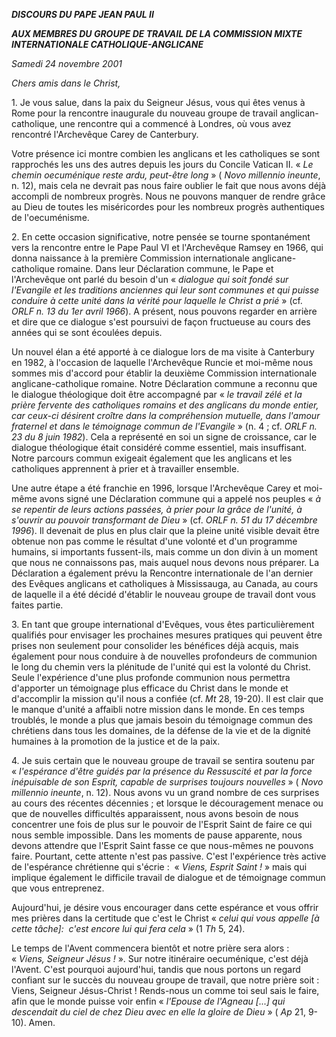 ***DISCOURS DU PAPE JEAN PAUL II***

***AUX MEMBRES DU GROUPE DE TRAVAIL DE LA COMMISSION MIXTE INTERNATIONALE CATHOLIQUE-ANGLICANE***

*Samedi 24 novembre 2001*

*Chers amis dans le Christ,*

1. Je vous salue, dans la paix du Seigneur Jésus, vous qui êtes venus à Rome pour la rencontre inaugurale du nouveau groupe de travail anglican-catholique, une rencontre qui a commencé à Londres, où vous avez rencontré l'Archevêque Carey de Canterbury.

Votre présence ici montre combien les anglicans et les catholiques se sont rapprochés les uns des autres depuis les jours du Concile Vatican II. « *Le chemin oecuménique reste ardu, peut-être long* » ( *Novo millennio ineunte*, n. 12), mais cela ne devrait pas nous faire oublier le fait que nous avons déjà accompli de nombreux progrès. Nous ne pouvons manquer de rendre grâce au Dieu de toutes les miséricordes pour les nombreux progrès authentiques de l'oecuménisme.

2. En cette occasion significative, notre pensée se tourne spontanément vers la rencontre entre le Pape Paul VI et l'Archevêque Ramsey en 1966, qui donna naissance à la première Commission internationale anglicane-catholique romaine. Dans leur Déclaration commune, le Pape et l'Archevêque ont parlé du besoin d'un « *dialogue qui soit fondé sur l'Evangile et les traditions anciennes qui leur sont communes et qui puisse conduire à cette unité dans la vérité pour laquelle le Christ a prié* » (cf. *ORLF n. 13 du 1er avril 1966*). A présent, nous pouvons regarder en arrière et dire que ce dialogue s'est poursuivi de façon fructueuse au cours des années qui se sont écoulées depuis.

Un nouvel élan a été apporté à ce dialogue lors de ma visite à Canterbury en 1982, à l'occasion de laquelle l'Archevêque Runcie et moi-même nous sommes mis d'accord pour établir la deuxième Commission internationale anglicane-catholique romaine. Notre Déclaration commune a reconnu que le dialogue théologique doit être accompagné par « *le travail zélé et la prière fervente des catholiques romains et des anglicans du monde entier, car ceux-ci désirent croître dans la compréhension mutuelle, dans l'amour fraternel et dans le témoignage commun de l'Evangile* » (n. 4 ; cf. *ORLF n. 23 du 8 juin 1982*). Cela a représenté en soi un signe de croissance, car le dialogue théologique était considéré comme essentiel, mais insuffisant. Notre parcours commun exigeait également que les anglicans et les catholiques apprennent à prier et à travailler ensemble.

Une autre étape a été franchie en 1996, lorsque l'Archevêque Carey et moi-même avons signé une Déclaration commune qui a appelé nos peuples « *à se repentir de leurs actions passées, à prier pour la grâce de l'unité, à s'ouvrir au pouvoir transformant de Dieu* » (cf. *ORLF n. 51 du 17 décembre 1996*). Il devenait de plus en plus clair que la pleine unité visible devait être obtenue non pas comme le résultat d'une volonté et d'un programme humains, si importants fussent-ils, mais comme un don divin à un moment que nous ne connaissons pas, mais auquel nous devons nous préparer. La Déclaration a également prévu la Rencontre internationale de l'an dernier des Evêques anglicans et catholiques à Mississauga, au Canada, au cours de laquelle il a été décidé d'établir le nouveau groupe de travail dont vous faites partie.

3. En tant que groupe international d'Evêques, vous êtes particulièrement qualifiés pour envisager les prochaines mesures pratiques qui peuvent être prises non seulement pour consolider les bénéfices déjà acquis, mais également pour nous conduire à de nouvelles profondeurs de communion le long du chemin vers la plénitude de l'unité qui est la volonté du Christ. Seule l'expérience d'une plus profonde communion nous permettra d'apporter un témoignage plus efficace du Christ dans le monde et d'accomplir la mission qu'il nous a confiée (cf. *Mt* 28, 19-20). Il est clair que le manque d'unité a affaibli notre mission dans le monde. En ces temps troublés, le monde a plus que jamais besoin du témoignage commun des chrétiens dans tous les domaines, de la défense de la vie et de la dignité humaines à la promotion de la justice et de la paix.

4. Je suis certain que le nouveau groupe de travail se sentira soutenu par « *l'espérance d'être guidés par la présence du Ressuscité et par la force inépuisable de son Esprit, capable de surprises toujours nouvelles* » ( *Novo millennio ineunte*, n. 12). Nous avons vu un grand nombre de ces surprises au cours des récentes décennies ; et lorsque le découragement menace ou que de nouvelles difficultés apparaissent, nous avons besoin de nous concentrer une fois de plus sur le pouvoir de l'Esprit Saint de faire ce qui nous semble impossible. Dans les moments de pause apparente, nous devons attendre que l'Esprit Saint fasse ce que nous-mêmes ne pouvons faire. Pourtant, cette attente n'est pas passive. C'est l'expérience très active de l'espérance chrétienne qui s'écrie :  « *Viens, Esprit Saint !* » mais qui implique également le difficile travail de dialogue et de témoignage commun que vous entreprenez.

Aujourd'hui, je désire vous encourager dans cette espérance et vous offrir mes prières dans la certitude que c'est le Christ « *celui qui vous appelle [à cette tâche]:  c'est encore lui qui fera cela* » (1 *Th* 5, 24).

Le temps de l'Avent commencera bientôt et notre prière sera alors :  « *Viens, Seigneur Jésus !* ». Sur notre itinéraire oecuménique, c'est déjà l'Avent. C'est pourquoi aujourd'hui, tandis que nous portons un regard confiant sur le succès du nouveau groupe de travail, que notre prière soit :  Viens, Seigneur Jésus-Christ ! Rends-nous un comme toi seul sais le faire, afin que le monde puisse voir enfin « *l'Epouse de l'Agneau [...] qui descendait du ciel de chez Dieu avec en elle la gloire de Dieu* » ( *Ap* 21, 9-10). Amen.